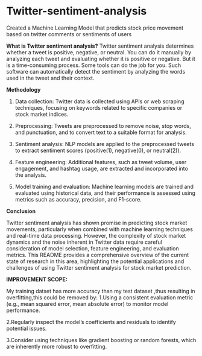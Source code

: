 # Twitter-sentiment-analysis
Created a Machine Learning Model that predicts stock price movement based on twitter comments or sentiments of users

**What is Twitter sentiment analysis?**
Twitter sentiment analysis determines whether a tweet is positive, negative, or neutral.
You can do it manually by analyzing each tweet and evaluating whether it is positive or negative. But it is a time-consuming process. 
Some tools can do the job for you. Such software can automatically detect the sentiment by analyzing the words used in the tweet and their context. 

**Methodology**

1.	Data collection: Twitter data is collected using APIs or web scraping techniques, focusing on keywords related to specific companies or stock market indices.

2.	Preprocessing: Tweets are preprocessed to remove noise, stop words, and punctuation, and to convert text to a suitable format for analysis.
	
3.	Sentiment analysis: NLP models are applied to the preprocessed tweets to extract sentiment scores (positive(1), negative(0), or neutral(2)).
	
4.	Feature engineering: Additional features, such as tweet volume, user engagement, and hashtag usage, are extracted and incorporated into the analysis.
		
5.	Model training and evaluation: Machine learning models are trained and evaluated using historical data, and their performance is assessed using metrics such as accuracy, precision, and F1-score.

   
**Conclusion**

Twitter sentiment analysis has shown promise in predicting stock market movements, particularly when combined with machine learning techniques and real-time data processing. However, the complexity of stock market dynamics and the noise inherent in Twitter data require careful consideration of model selection, feature engineering, and evaluation metrics. This README provides a comprehensive overview of the current state of research in this area, highlighting the potential applications and challenges of using Twitter sentiment analysis for stock market prediction.

**IMPROVEMENT SCOPE:**

My training datset has more accuracy than my test dataset ,thus resulting in overfitting,this could be removed by:
1.Using a consistent evaluation metric (e.g., mean squared error, mean absolute error) to monitor model performance.

2.Regularly inspect the model’s coefficients and residuals to identify potential issues.

3.Consider using techniques like gradient boosting or random forests, which are inherently more robust to overfitting.

